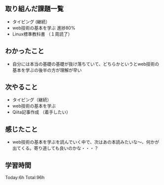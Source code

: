 ## 取り組んだ課題一覧
- タイピング (継続）
- web技術の基本を学ぶ 進捗80%
- Linux標準教科書 （１周読了）

## わかったこと
- 自分には本当の基礎の基礎が抜け落ちていて、どちらかというとweb技術の基本を学ぶの後半の方が理解が早い

## 次やること
- タイピング（継続）
- web技術の基本を学ぶ
- Qiita記事作成 （着手したい）

## 感じたこと
- web技術の基本を学ぶを読んでいく中で、次はあの本読みたいな～、何かが出てくる。寄り道しても良いのかな・・・？

## 学習時間
Today:6h
Total:96h
